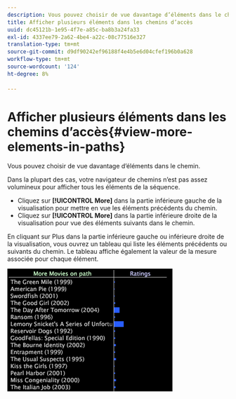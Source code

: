 ```yaml
---
description: Vous pouvez choisir de vue davantage d’éléments dans le chemin.
title: Afficher plusieurs éléments dans les chemins d’accès
uuid: dc45121b-1e95-4f7e-a85c-ba8b3a24fa33
exl-id: 4337ee79-2a62-4be4-a22c-08c77516e327
translation-type: tm+mt
source-git-commit: d9df90242ef96188f4e4b5e6d04cfef196b0a628
workflow-type: tm+mt
source-wordcount: '124'
ht-degree: 8%

---
```


# Afficher plusieurs éléments dans les chemins d’accès{#view-more-elements-in-paths}

Vous pouvez choisir de vue davantage d’éléments dans le chemin.

Dans la plupart des cas, votre navigateur de chemins n’est pas assez volumineux pour afficher tous les éléments de la séquence.

* Cliquez sur **[!UICONTROL More]** dans la partie inférieure gauche de la visualisation pour mettre en vue les éléments précédents du chemin.
* Cliquez sur **[!UICONTROL More]** dans la partie inférieure droite de la visualisation pour vue des éléments suivants dans le chemin.

En cliquant sur Plus dans la partie inférieure gauche ou inférieure droite de la visualisation, vous ouvrez un tableau qui liste les éléments précédents ou suivants du chemin. Le tableau affiche également la valeur de la mesure associée pour chaque élément.

![](assets/vis_PathBrowser_MoreMoviesOnPath.png)
